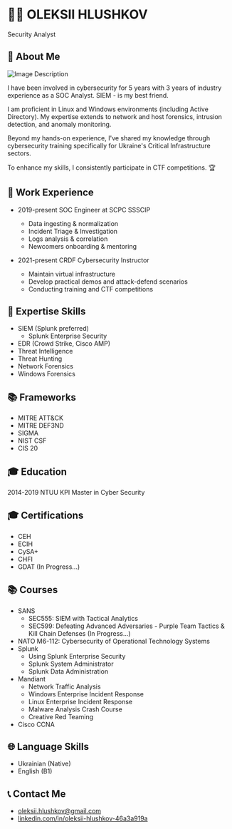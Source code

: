 # 🕵️‍♂️ OLEKSII HLUSHKOV
Security Analyst


## 📝 About Me
![Image Description](https://kvaratop.github.io/photo.jpeg)

I have been involved in cybersecurity for 5 years with 3 years of industry experience as a SOC Analyst. SIEM - is my best friend. 

I am proficient in Linux and Windows environments (including Active Directory). My expertise extends to network and host forensics, intrusion detection, and anomaly monitoring. 

Beyond my hands-on experience, I've shared my knowledge through cybersecurity training specifically for Ukraine's Critical Infrastructure sectors. 

To enhance my skills, I consistently participate in CTF competitions. 🏆


## 💼 Work Experience
- 2019-present SOC Engineer at SCPC SSSCIP
  - Data ingesting & normalization
  - Incident Triage & Investigation
  - Logs analysis & correlation
  - Newcomers onboarding & mentoring
  
- 2021-present CRDF Cybersecurity Instructor
  - Maintain virtual infrastructure
  - Develop practical demos and attack-defend scenarios
  - Conducting training and CTF competitions

## 💼 Expertise Skills
- SIEM (Splunk preferred)
  + Splunk Enterprise Security
- EDR (Crowd Strike, Cisco AMP)
- Threat Intelligence
- Threat Hunting
- Network Forensics
- Windows Forensics

## 📚 Frameworks
- MITRE ATT&CK
- MITRE DEF3ND
- SIGMA
- NIST CSF
- CIS 20 

## 🎓 Education
2014-2019 NTUU KPI
Master in Cyber Security

## 🎓 Certifications
- CEH
- ECIH
- CySA+
- CHFI
- GDAT (In Progress...)

## 📚 Courses
- SANS
  - SEC555: SIEM with Tactical Analytics
  - SEC599: Defeating Advanced Adversaries - Purple Team Tactics & Kill Chain Defenses (In Progress...)
- NATO M6-112: Cybersecurity of Operational Technology Systems
- Splunk
  - Using Splunk Enterprise Security
  - Splunk System Administrator
  - Splunk Data Administration
- Mandiant
  - Network Traffic Analysis
  - Windows Enterprise Incident Response
  - Linux Enterprise Incident Response
  - Malware Analysis Crash Course
  - Creative Red Teaming
- Cisco CCNA
  

## 🌐 Language Skills
- Ukrainian (Native)
- English (B1)


## 📞 Contact Me
- oleksii.hlushkov@gmail.com
- [linkedin.com/in/oleksii-hlushkov-46a3a919a](https://linkedin.com/in/oleksii-hlushkov-46a3a919a)
